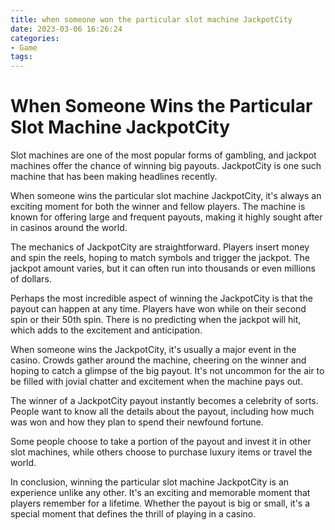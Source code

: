 ```yaml
---
title: when someone won the particular slot machine JackpotCity
date: 2023-03-06 16:26:24
categories:
- Game
tags:
---
```



# When Someone Wins the Particular Slot Machine JackpotCity

Slot machines are one of the most popular forms of gambling, and jackpot machines offer the chance of winning big payouts. JackpotCity is one such machine that has been making headlines recently.

When someone wins the particular slot machine JackpotCity, it's always an exciting moment for both the winner and fellow players. The machine is known for offering large and frequent payouts, making it highly sought after in casinos around the world. 

The mechanics of JackpotCity are straightforward. Players insert money and spin the reels, hoping to match symbols and trigger the jackpot. The jackpot amount varies, but it can often run into thousands or even millions of dollars. 

Perhaps the most incredible aspect of winning the JackpotCity is that the payout can happen at any time. Players have won while on their second spin or their 50th spin. There is no predicting when the jackpot will hit, which adds to the excitement and anticipation.

When someone wins the JackpotCity, it's usually a major event in the casino. Crowds gather around the machine, cheering on the winner and hoping to catch a glimpse of the big payout. It's not uncommon for the air to be filled with jovial chatter and excitement when the machine pays out.

The winner of a JackpotCity payout instantly becomes a celebrity of sorts. People want to know all the details about the payout, including how much was won and how they plan to spend their newfound fortune. 

Some people choose to take a portion of the payout and invest it in other slot machines, while others choose to purchase luxury items or travel the world.

In conclusion, winning the particular slot machine JackpotCity is an experience unlike any other. It's an exciting and memorable moment that players remember for a lifetime. Whether the payout is big or small, it's a special moment that defines the thrill of playing in a casino.